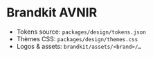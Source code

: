 # Brandkit AVNIR

- Tokens source: `packages/design/tokens.json`
- Thèmes CSS: `packages/design/themes.css`
- Logos & assets: `brandkit/assets/<brand>/…`
